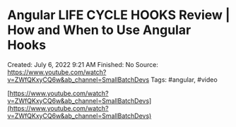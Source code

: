 # Angular LIFE CYCLE HOOKS Review | How and When to Use Angular Hooks

Created: July 6, 2022 9:21 AM
Finished: No
Source: https://www.youtube.com/watch?v=ZWfQKxyCQ6w&ab_channel=SmallBatchDevs
Tags: #angular, #video

[https://www.youtube.com/watch?v=ZWfQKxyCQ6w&ab_channel=SmallBatchDevs](https://www.youtube.com/watch?v=ZWfQKxyCQ6w&ab_channel=SmallBatchDevs)